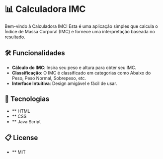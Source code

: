 # 📊 Calculadora IMC

Bem-vindo à Calculadora IMC! Esta é uma aplicação simples que calcula o Índice de Massa Corporal (IMC) e fornece uma interpretação baseada no resultado.

## 🛠️ Funcionalidades

- **Cálculo do IMC**: Insira seu peso e altura para obter seu IMC.
- **Classificação**: O IMC é classificado em categorias como Abaixo do Peso, Peso Normal, Sobrepeso, etc.
- **Interface Intuitiva**: Design amigável e fácil de usar.

## 📲 Tecnologias 

- ** HTML
- ** CSS
- ** Java Script

## 📋 License

- ** MIT
